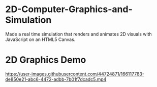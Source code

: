 # 2D-Computer-Graphics-and-Simulation

Made a real time simulation that renders and animates 2D visuals with JavaScript on an HTML5 Canvas.

# 2D Graphics Demo

https://user-images.githubusercontent.com/44724871/166117783-de850e21-abc6-4472-adbb-7b01f7dcadc5.mp4
